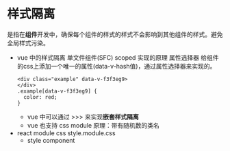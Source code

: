 # 样式隔离
是指在**组件**开发中，确保每个组件的样式的样式不会影响到其他组件的样式。避免全局样式污染。

- vue 中的样式隔离
  单文件组件(SFC) scoped
  实现的原理 属性选择器
  给组件的css上添加一个唯一的属性(data-v-hash值)，通过属性选择器来实现的。
  ```vue
  <div class="example" data-v-f3f3eg9>
  </div>
  .example[data-v-f3f3eg9] {
    color: red; 
  }
  ```
  - vue 中可以通过 >>> 来实现**嵌套样式隔离**
  - vue 也支持 css module
    原理：带有随机数的类名
- react module css
  style.module.css
  - style component